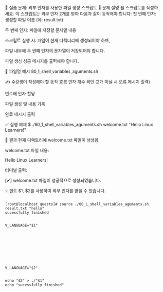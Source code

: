 🧪 실습 문제: 외부 인자를 사용한 파일 생성 스크립트
📘 문제 설명
쉘 스크립트를 작성하세요. 이 스크립트는 외부 인자 2개를 받아 다음과 같이 동작해야 합니다:
첫 번째 인자: 생성할 파일 이름 (예: result.txt)


두 번째 인자: 파일에 저장할 문자열 내용


스크립트 실행 시:
파일이 현재 디렉터리에 생성되어야 하며,


파일 내부에 두 번째 인자의 문자열이 저장되어야 합니다.


파일 생성 성공 메시지를 출력해야 합니다.



📄 파일명 예시
80_1_shell_variables_aguments.sh

✍️ 수강생이 작성해야 할 동작 흐름
인자 개수 확인 (2개 아닐 시 오류 메시지 출력)


변수에 인자 할당


파일 생성 및 내용 기록


완료 메시지 출력



✅ 실행 예제
$ ./80_1_shell_variables_aguments.sh welcome.txt "Hello Linux Learners!"

📂 결과
현재 디렉토리에 welcome.txt 파일이 생성됨


welcome.txt 파일 내용:


Hello Linux Learners!

터미널 출력:


[✔] welcome.txt 파일이 성공적으로 생성되었습니다.


💡 힌트
$1, $2를 사용하여 외부 인자를 받을 수 있습니다.



```shell

[root@localhost quests]# source ./80_1_shell_variables_aguments.sh result.txt "hello"
sucessfully finished

```


```shell

V_LANGUAGE="$1"









V_LANGUAGE="$2"


echo "$2" > ./"$1"
echo "sucessfully finished"


```